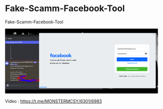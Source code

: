 # Fake-Scamm-Facebook-Tool
Fake-Scamm-Facebook-Tool


![](Capture.PNG)


Video :  https://t.me/MONSTERMCSY/6301/6983
